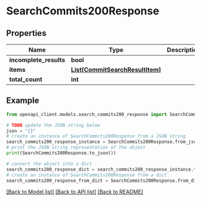 # SearchCommits200Response


## Properties

Name | Type | Description | Notes
------------ | ------------- | ------------- | -------------
**incomplete_results** | **bool** |  | 
**items** | [**List[CommitSearchResultItem]**](CommitSearchResultItem.md) |  | 
**total_count** | **int** |  | 

## Example

```python
from openapi_client.models.search_commits200_response import SearchCommits200Response

# TODO update the JSON string below
json = "{}"
# create an instance of SearchCommits200Response from a JSON string
search_commits200_response_instance = SearchCommits200Response.from_json(json)
# print the JSON string representation of the object
print(SearchCommits200Response.to_json())

# convert the object into a dict
search_commits200_response_dict = search_commits200_response_instance.to_dict()
# create an instance of SearchCommits200Response from a dict
search_commits200_response_from_dict = SearchCommits200Response.from_dict(search_commits200_response_dict)
```
[[Back to Model list]](../README.md#documentation-for-models) [[Back to API list]](../README.md#documentation-for-api-endpoints) [[Back to README]](../README.md)



